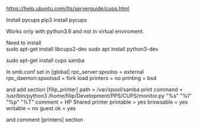 https://help.ubuntu.com/lts/serverguide/cups.html

Install pycups
pip3 install pycups

Works only with python3.6 and not in virtual enviroment.


Need to install  
sudo apt-get install libcups2-dev
sudo apt install python3-dev

sudo apt-get install cups samba


In smb.conf set in [global] 
rpc_server:spoolss = external
rpc_daemon:spoolssd = fork
load printers = no
printing = bsd

and add section
[filip_printer]
  path = /var/spool/samba
  print command = /usr/bin/python3 /home/filip/Development/PPS/CUPS/monitor.py "%s" "%I" "%p" "%T"
  comment = HP Shared printer
  printable = yes
  browsable = yes
  writable = no
  guest ok = yes

and comment [printers] section